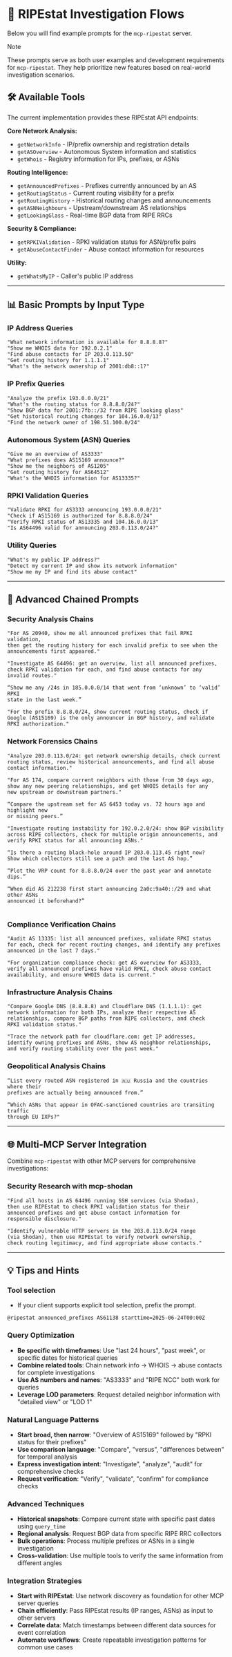 # 🌊 RIPEstat Investigation Flows

Below you will find example prompts for the `mcp-ripestat` server.

> [!NOTE]
> These prompts serve as both user examples and development requirements for
> `mcp-ripestat`. They help prioritize new features based on real-world
> investigation scenarios.

## 🛠 Available Tools

The current implementation provides these RIPEstat API endpoints:

**Core Network Analysis:**

- `getNetworkInfo` - IP/prefix ownership and registration details
- `getASOverview` - Autonomous System information and statistics
- `getWhois` - Registry information for IPs, prefixes, or ASNs

**Routing Intelligence:**

- `getAnnouncedPrefixes` - Prefixes currently announced by an AS
- `getRoutingStatus` - Current routing visibility for a prefix
- `getRoutingHistory` - Historical routing changes and announcements
- `getASNNeighbours` - Upstream/downstream AS relationships
- `getLookingGlass` - Real-time BGP data from RIPE RRCs

**Security & Compliance:**

- `getRPKIValidation` - RPKI validation status for ASN/prefix pairs
- `getAbuseContactFinder` - Abuse contact information for resources

**Utility:**

- `getWhatsMyIP` - Caller's public IP address

---

## 📊 Basic Prompts by Input Type

### IP Address Queries

```shell
"What network information is available for 8.8.8.8?"
"Show me WHOIS data for 192.0.2.1"
"Find abuse contacts for IP 203.0.113.50"
"Get routing history for 1.1.1.1"
"What's the network ownership of 2001:db8::1?"
```

### IP Prefix Queries

```shell
"Analyze the prefix 193.0.0.0/21"
"What's the routing status for 8.8.8.0/24?"
"Show BGP data for 2001:7fb::/32 from RIPE looking glass"
"Get historical routing changes for 104.16.0.0/13"
"Find the network owner of 198.51.100.0/24"
```

### Autonomous System (ASN) Queries

```shell
"Give me an overview of AS3333"
"What prefixes does AS15169 announce?"
"Show me the neighbors of AS1205"
"Get routing history for AS64512"
"What's the WHOIS information for AS13335?"
```

### RPKI Validation Queries

```shell
"Validate RPKI for AS3333 announcing 193.0.0.0/21"
"Check if AS15169 is authorized for 8.8.8.0/24"
"Verify RPKI status of AS13335 and 104.16.0.0/13"
"Is AS64496 valid for announcing 203.0.113.0/24?"
```

### Utility Queries

```shell
"What's my public IP address?"
"Detect my current IP and show its network information"
"Show me my IP and find its abuse contact"
```

---

## 🔗 Advanced Chained Prompts

### Security Analysis Chains

```shell
"For AS 20940, show me all announced prefixes that fail RPKI validation,
then get the routing history for each invalid prefix to see when the
announcements first appeared."

"Investigate AS 64496: get an overview, list all announced prefixes,
check RPKI validation for each, and find abuse contacts for any
invalid routes."

“Show me any /24s in 185.0.0.0/14 that went from ‘unknown’ to ‘valid’ RPKI
state in the last week.”

"For the prefix 8.8.8.0/24, show current routing status, check if
Google (AS15169) is the only announcer in BGP history, and validate
RPKI authorization."
```

### Network Forensics Chains

```shell
"Analyze 203.0.113.0/24: get network ownership details, check current
routing status, review historical announcements, and find all abuse
contact information."

"For AS 174, compare current neighbors with those from 30 days ago,
show any new peering relationships, and get WHOIS details for any
new upstream or downstream partners."

“Compare the upstream set for AS 6453 today vs. 72 hours ago and highlight new
or missing peers.”

"Investigate routing instability for 192.0.2.0/24: show BGP visibility
across RIPE collectors, check for multiple origin announcements, and
verify RPKI status for all announcing ASNs."

“Is there a routing black-hole around IP 203.0.113.45 right now?
Show which collectors still see a path and the last AS hop.”

“Plot the VRP count for 8.8.8.0/24 over the past year and annotate dips.”

“When did AS 212238 first start announcing 2a0c:9a40::/29 and what other ASNs
announced it beforehand?”


```

### Compliance Verification Chains

```shell
"Audit AS 13335: list all announced prefixes, validate RPKI status
for each, check for recent routing changes, and identify any prefixes
announced in the last 7 days."

"For organization compliance check: get AS overview for AS3333,
verify all announced prefixes have valid RPKI, check abuse contact
availability, and ensure WHOIS data is current."
```

### Infrastructure Analysis Chains

```shell
"Compare Google DNS (8.8.8.8) and Cloudflare DNS (1.1.1.1): get
network information for both IPs, analyze their respective AS
relationships, compare BGP paths from RIPE collectors, and check
RPKI validation status."

"Trace the network path for cloudflare.com: get IP addresses,
identify owning prefixes and ASNs, show AS neighbor relationships,
and verify routing stability over the past week."
```

### Geopolitical Analysis Chains

```shell
“List every routed ASN registered in 🇷🇺 Russia and the countries where their
prefixes are actually being announced from.”

“Which ASNs that appear in OFAC-sanctioned countries are transiting traffic
through EU IXPs?"
```

---

## 🌐 Multi-MCP Server Integration

Combine `mcp-ripestat` with other MCP servers for comprehensive investigations:

### Security Research with mcp-shodan

```shell
"Find all hosts in AS 64496 running SSH services (via Shodan),
then use RIPEstat to check RPKI validation status for their
announced prefixes and get abuse contact information for
responsible disclosure."

"Identify vulnerable HTTP servers in the 203.0.113.0/24 range
(via Shodan), then use RIPEstat to verify network ownership,
check routing legitimacy, and find appropriate abuse contacts."
```

---

## 💡 Tips and Hints

### Tool selection

- If your client supports explicit tool selection, prefix the prompt.

```shell
@ripestat announced_prefixes AS61138 starttime=2025-06-24T00:00Z
```

### Query Optimization

- **Be specific with timeframes**: Use "last 24 hours", "past week", or specific dates for historical queries
- **Combine related tools**: Chain network info → WHOIS → abuse contacts for complete investigations
- **Use AS numbers and names**: "AS3333" and "RIPE NCC" both work for queries
- **Leverage LOD parameters**: Request detailed neighbor information with "detailed view" or "LOD 1"

### Natural Language Patterns

- **Start broad, then narrow**: "Overview of AS15169" followed by "RPKI status for their prefixes"
- **Use comparison language**: "Compare", "versus", "differences between" for temporal analysis
- **Express investigation intent**: "Investigate", "analyze", "audit" for comprehensive checks
- **Request verification**: "Verify", "validate", "confirm" for compliance checks

### Advanced Techniques

- **Historical snapshots**: Compare current state with specific past dates using `query_time`
- **Regional analysis**: Request BGP data from specific RIPE RRC collectors
- **Bulk operations**: Process multiple prefixes or ASNs in a single investigation
- **Cross-validation**: Use multiple tools to verify the same information from different angles

### Integration Strategies

- **Start with RIPEstat**: Use network discovery as foundation for other MCP server queries
- **Chain efficiently**: Pass RIPEstat results (IP ranges, ASNs) as input to other servers
- **Correlate data**: Match timestamps between different data sources for event correlation
- **Automate workflows**: Create repeatable investigation patterns for common use cases
